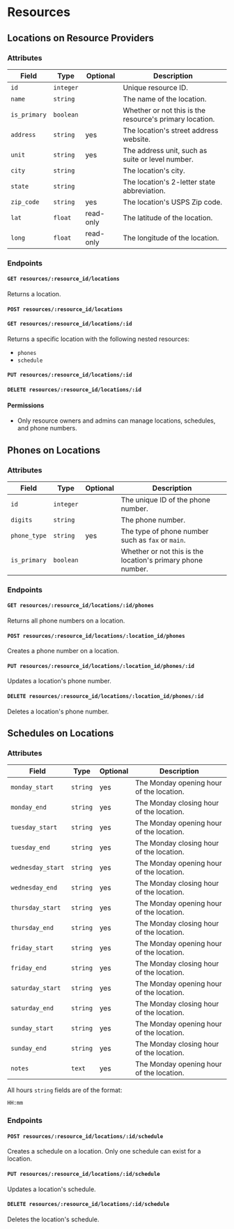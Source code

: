 # Resources

## Locations on Resource Providers

### Attributes

Field          | Type         | Optional | Description                         
---------------|--------------|-----------|------------------------------------
`id`           | `integer`    |           | Unique resource ID.
`name`         | `string`     |           | The name of the location.
`is_primary`   | `boolean`    |           | Whether or not this is the resource's primary location.
`address`      | `string`     | yes       | The location's street address website.
`unit`         | `string`     | yes       | The address unit, such as suite or level number.
`city`         | `string`     |           | The location's city.
`state`        | `string`     |           | The location's 2-letter state abbreviation.
`zip_code`     | `string`     | yes       | The location's USPS Zip code.
`lat`          | `float`      | read-only | The latitude of the location.
`long`         | `float`      | read-only | The longitude of the location.

### Endpoints

#### `GET resources/:resource_id/locations`

Returns a location.

#### `POST resources/:resource_id/locations`

#### `GET resources/:resource_id/locations/:id`

Returns a specific location with the following nested resources:

- `phones`
- `schedule`

#### `PUT resources/:resource_id/locations/:id`

#### `DELETE resources/:resource_id/locations/:id`

#### Permissions

* Only resource owners and admins can manage locations, schedules, and phone numbers.

## Phones on Locations

### Attributes

Field           | Type         | Optional | Description                           
----------------|--------------|----------|------------------------------------
`id`            | `integer`    |          | The unique ID of the phone number.
`digits`        | `string`     |          | The phone number.
`phone_type`    | `string`     | yes      | The type of phone number such as `fax` or `main`.
`is_primary`    | `boolean`    |          | Whether or not this is the location's primary phone number.


### Endpoints

#### `GET resources/:resource_id/locations/:id/phones`

Returns all phone numbers on a location.

#### `POST resources/:resource_id/locations/:location_id/phones`

Creates a phone number on a location.

#### `PUT resources/:resource_id/locations/:location_id/phones/:id`

Updates a location's phone number.

#### `DELETE resources/:resource_id/locations/:location_id/phones/:id`

Deletes a location's phone number.

## Schedules on Locations

### Attributes

Field             | Type         | Optional | Description    
------------------|--------------|----------|---------------------------------
`monday_start`    | `string`     | yes      | The Monday opening hour of the location.
`monday_end`      | `string`     | yes      | The Monday closing hour of the location.
`tuesday_start`   | `string`     | yes      | The Monday opening hour of the location.
`tuesday_end`     | `string`     | yes      | The Monday closing hour of the location.
`wednesday_start` | `string`     | yes      | The Monday opening hour of the location.
`wednesday_end`   | `string`     | yes      | The Monday closing hour of the location.
`thursday_start`  | `string`     | yes      | The Monday opening hour of the location.
`thursday_end`    | `string`     | yes      | The Monday closing hour of the location.
`friday_start`    | `string`     | yes      | The Monday opening hour of the location.
`friday_end`      | `string`     | yes      | The Monday closing hour of the location.
`saturday_start`  | `string`     | yes      | The Monday opening hour of the location.
`saturday_end`    | `string`     | yes      | The Monday closing hour of the location.
`sunday_start`    | `string`     | yes      | The Monday opening hour of the location.
`sunday_end`      | `string`     | yes      | The Monday closing hour of the location.
`notes`           | `text`       | yes      | The Monday opening hour of the location.

All hours `string` fields are of the format:

    HH:mm

### Endpoints

#### `POST resources/:resource_id/locations/:id/schedule`

Creates a schedule on a location. Only one schedule can exist for a location.

#### `PUT resources/:resource_id/locations/:id/schedule`

Updates a location's schedule.

#### `DELETE resources/:resource_id/locations/:id/schedule`

Deletes the location's schedule.
